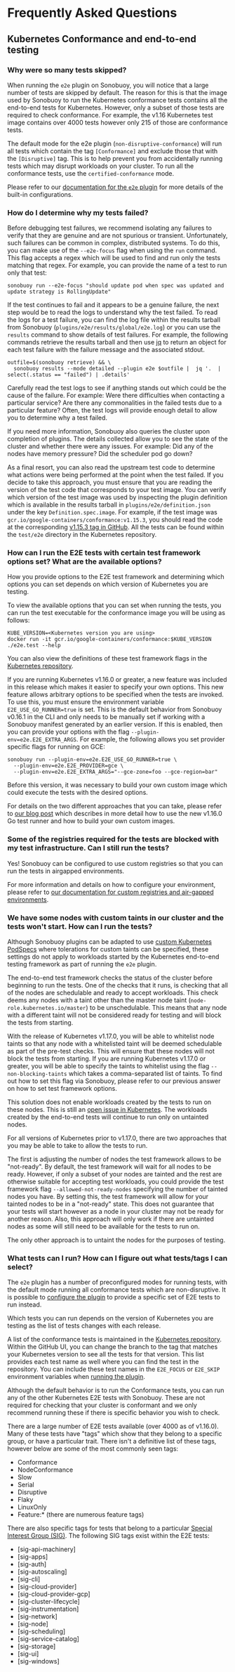 # Frequently Asked Questions

## Kubernetes Conformance and end-to-end testing
### Why were so many tests skipped?
When running the `e2e` plugin on Sonobuoy, you will notice that a large number of tests are skipped by default.
The reason for this is that the image used by Sonobuoy to run the Kubernetes conformance tests contains all the end-to-end tests for Kubernetes.
However, only a subset of those tests are required to check conformance.
For example, the v1.16 Kubernetes test image contains over 4000 tests however only 215 of those are conformance tests.

The default mode for the e2e plugin (`non-disruptive-conformance`) will run all tests which contain the tag `[Conformance]` and exclude those that with the `[Disruptive]` tag.
This is to help prevent you from accidentally running tests which may disrupt workloads on your cluster.
To run all the conformance tests, use the `certified-conformance` mode.

Please refer to our [documentation for the `e2e` plugin][e2ePlugin] for more details of the built-in configurations.

### How do I determine why my tests failed?
Before debugging test failures, we recommend isolating any failures to verify that they are genuine and are not spurious or transient.
Unfortunately, such failures can be common in complex, distributed systems.
To do this, you can make use of the `--e2e-focus` flag when using the `run` command.
This flag accepts a regex which will be used to find and run only the tests matching that regex.
For example, you can provide the name of a test to run only that test:

```
sonobuoy run --e2e-focus "should update pod when spec was updated and update strategy is RollingUpdate"
```

If the test continues to fail and it appears to be a genuine failure, the next step would be to read the logs to understand why the test failed.
To read the logs for a test failure, you can find the log file within the results tarball from Sonobuoy (`plugins/e2e/results/global/e2e.log`) or you can use the `results` command to show details of test failures.
For example, the following commands retrieve the results tarball and then use [jq][jq] to return an object for each test failure with the failure message and the associated stdout.

```
outfile=$(sonobuoy retrieve) && \
  sonobuoy results --mode detailed --plugin e2e $outfile |  jq '.  | select(.status == "failed") | .details'
```

Carefully read the test logs to see if anything stands out which could be the cause of the failure.
For example: Were there difficulties when contacting a particular service? Are there any commonalities in the failed tests due to a particular feature? 
Often, the test logs will provide enough detail to allow you to determine why a test failed.

If you need more information, Sonobuoy also queries the cluster upon completion of plugins.
The details collected allow you to see the state of the cluster and whether there were any issues.
For example: Did any of the nodes have memory pressure? Did the scheduler pod go down?

As a final resort, you can also read the upstream test code to determine what actions were being performed at the point when the test failed.
If you decide to take this approach, you must ensure that you are reading the version of the test code that corresponds to your test image.
You can verify which version of the test image was used by inspecting the plugin definition which is available in the results tarball in `plugins/e2e/definition.json` under the key `Definition.spec.image`.
For example, if the test image was `gcr.io/google-containers/conformance:v1.15.3`, you should read the code at the corresponding [v1.15.3 tag in GitHub][kubernetes-1.15.3].
All the tests can be found within the `test/e2e` directory in the Kubernetes repository.

### How can I run the E2E tests with certain test framework options set? What are the available options?
How you provide options to the E2E test framework and determining which options you can set depends on which version of Kubernetes you are testing.

To view the available options that you can set when running the tests, you can run the test executable for the conformance image you will be using as follows:

```
KUBE_VERSION=<Kubernetes version you are using>
docker run -it gcr.io/google-containers/conformance:$KUBE_VERSION ./e2e.test --help
```

You can also view the definitions of these test framework flags in the [Kubernetes repository][framework-flags].

If you are running Kubernetes v1.16.0 or greater, a new feature was included in this release which makes it easier to specify your own options.
This new feature allows arbitrary options to be specified when the tests are invoked.
To use this, you must ensure the environment variable `E2E_USE_GO_RUNNER=true` is set.
This is the default behavior from Sonobuoy v0.16.1 in the CLI and only needs to be manually set if working with a Sonobuoy manifest generated by an earlier version.
If this is enabled, then you can provide your options with the flag `--plugin-env=e2e.E2E_EXTRA_ARGS`.
For example, the following allows you set provider specific flags for running on GCE:

```
sonobuoy run --plugin-env=e2e.E2E_USE_GO_RUNNER=true \
  --plugin-env=e2e.E2E_PROVIDER=gce \
  --plugin-env=e2e.E2E_EXTRA_ARGS="--gce-zone=foo --gce-region=bar"
```

Before this version, it was necessary to build your own custom image which could execute the tests with the desired options.

For details on the two different approaches that you can take, please refer to [our blog post][custom-e2e-image] which describes in more detail how to use the new v1.16.0 Go test runner and how to build your own custom images.


### Some of the registries required for the tests are blocked with my test infrastructure. Can I still run the tests?
Yes! Sonobuoy can be configured to use custom registries so that you can run the tests in airgapped environments.

For more information and details on how to configure your environment, please refer to [our documentation for custom registries and air-gapped environments][airgap].

### We have some nodes with custom taints in our cluster and the tests won't start. How can I run the tests?
Although Sonobuoy plugins can be adapted to use [custom Kubernetes PodSpecs][custom-podspecs] where tolerations for custom taints can be specified, these settings do not apply to workloads started by the Kubernetes end-to-end testing framework as part of running the `e2e` plugin.

The end-to-end test framework checks the status of the cluster before beginning to run the tests.
One of the checks that it runs, is checking that all of the nodes are schedulable and ready to accept workloads.
This check deems any nodes with a taint other than the master node taint (`node-role.kubernetes.io/master`) to be unschedulable.
This means that any node with a different taint will not be considered ready for testing and will block the tests from starting.

With the release of Kubernetes v1.17.0, you will be able to whitelist node taints so that any node with a whitelisted taint will be deemed schedulable as part of the pre-test checks.
This will ensure that these nodes will not block the tests from starting.
If you are running Kubernetes v1.17.0 or greater, you will be able to specify the taints to whitelist using the flag `--non-blocking-taints` which takes a comma-separated list of taints.
To find out how to set this flag via Sonobuoy, please refer to our previous answer on how to set test framework options.

This solution does not enable workloads created by the tests to run on these nodes.
This is still an [open issue in Kubernetes][support-custom-taints].
The workloads created by the end-to-end tests will continue to run only on untainted nodes.

For all versions of Kubernetes prior to v1.17.0, there are two approaches that you may be able to take to allow the tests to run.

The first is adjusting the number of nodes the test framework allows to be "not-ready".
By default, the test framework will wait for all nodes to be ready.
However, if only a subset of your nodes are tainted and the rest are otherwise suitable for accepting test workloads, you could provide the test framework flag `--allowed-not-ready-nodes` specifying the number of tainted nodes you have.
By setting this, the test framework will allow for your tainted nodes to be in a "not-ready" state.
This does not guarantee that your tests will start however as a node in your cluster may not be ready for another reason.
Also, this approach will only work if there are untainted nodes as some will still need to be available for the tests to run on.

The only other approach is to untaint the nodes for the purposes of testing.

### What tests can I run? How can I figure out what tests/tags I can select?
The `e2e` plugin has a number of preconfigured modes for running tests, with the default mode running all conformance tests which are non-disruptive.
It is possible to [configure the plugin][e2ePlugin] to provide a specific set of E2E tests to run instead.

Which tests you can run depends on the version of Kubernetes you are testing as the list of tests changes with each release.

A list of the conformance tests is maintained in the [Kubernetes repository][kubernetes-conformance].
Within the GitHub UI, you can change the branch to the tag that matches your Kubernetes version to see all the tests for that version.
This list provides each test name as well where you can find the test in the repository.
You can include these test names in the `E2E_FOCUS` or `E2E_SKIP` environment variables when [running the plugin][e2ePlugin].

Although the default behavior is to run the Conformance tests, you can run any of the other Kubernetes E2E tests with Sonobuoy.
These are not required for checking that your cluster is conformant and we only recommend running these if there is specific behavior you wish to check.

There are a large number of E2E tests available (over 4000 as of v1.16.0).
Many of these tests have "tags" which show that they belong to a specific group, or have a particular trait.
There isn't a definitive list of these tags, however below are some of the most commonly seen tags:

- Conformance
- NodeConformance
- Slow
- Serial
- Disruptive
- Flaky
- LinuxOnly
- Feature:* (there are numerous feature tags)

There are also specific tags for tests that belong to a particular [Special Interest Group (SIG)][sig-list].
The following SIG tags exist within the E2E tests:

- [sig-api-machinery]
- [sig-apps]
- [sig-auth]
- [sig-autoscaling]
- [sig-cli]
- [sig-cloud-provider]
- [sig-cloud-provider-gcp]
- [sig-cluster-lifecycle]
- [sig-instrumentation]
- [sig-network]
- [sig-node]
- [sig-scheduling]
- [sig-service-catalog]
- [sig-storage]
- [sig-ui]
- [sig-windows]


[kubernetes-podspec]: https://kubernetes.io/docs/reference/generated/kubernetes-api/v1.16/#podspec-v1-core
[custom-e2e-image]: https://sonobuoy.io/custom-e2e-image/
[custom-podspecs]: https://sonobuoy.io/customizing-plugin-podspecs/
[sig-list]: https://github.com/kubernetes/community/blob/master/sig-list.md
[jq]: https://stedolan.github.io/jq/
[kubernetes-1.15.3]: https://github.com/kubernetes/kubernetes/tree/v1.15.3
[kubernetes-conformance]: https://github.com/kubernetes/kubernetes/blob/master/test/conformance/testdata/conformance.txt
[airgap]: airgap.md
[e2ePlugin]: e2eplugin.md
[customPlugins]: plugins.md
[support-custom-taints]: https://github.com/kubernetes/kubernetes/issues/83329
[framework-flags]: https://github.com/kubernetes/kubernetes/blob/master/test/e2e/framework/test_context.go
